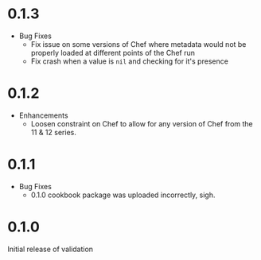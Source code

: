 # 0.1.3

* Bug Fixes
  * Fix issue on some versions of Chef where metadata would not be properly loaded at different points of the Chef run
  * Fix crash when a value is `nil` and checking for it's presence

# 0.1.2

* Enhancements
  * Loosen constraint on Chef to allow for any version of Chef from the 11 & 12 series.

# 0.1.1

* Bug Fixes
  * 0.1.0 cookbook package was uploaded incorrectly, sigh.

# 0.1.0

Initial release of validation
